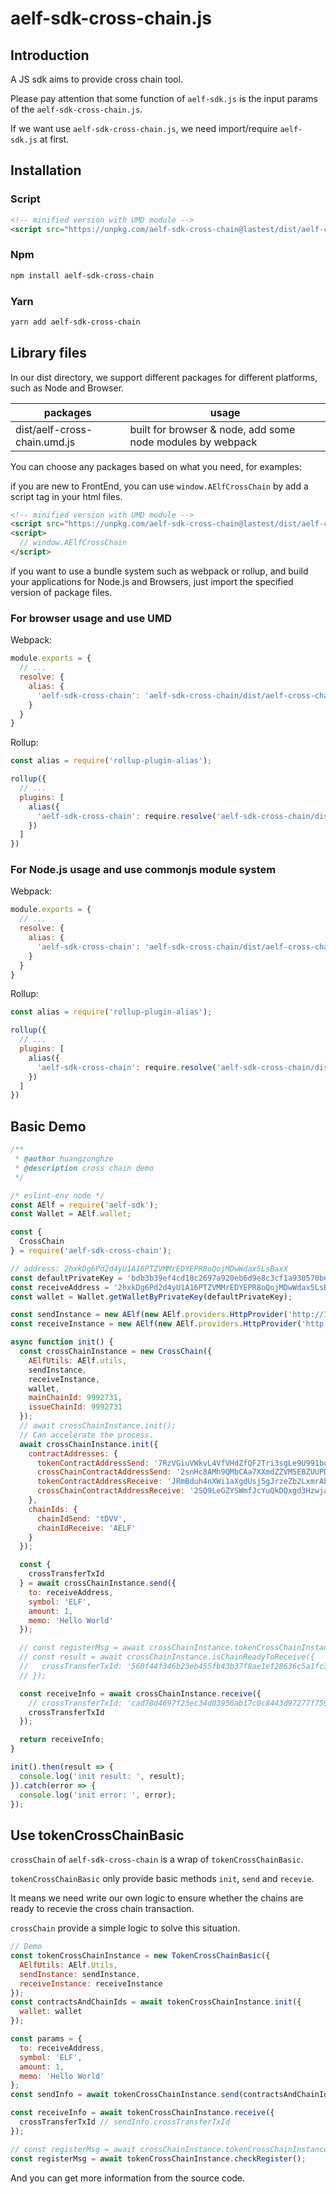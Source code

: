 # aelf-sdk-cross-chain.js

## Introduction

A JS sdk aims to provide cross chain tool.

Please pay attention that some function of `aelf-sdk.js` is the input params of the `aelf-sdk-cross-chain.js`.

If we want use `aelf-sdk-cross-chain.js`, we need import/require `aelf-sdk.js` at first.

## Installation

### Script

```html
<!-- minified version with UMD module -->
<script src="https://unpkg.com/aelf-sdk-cross-chain@lastest/dist/aelf-cross-chain.umd.js"></script>
```

### Npm

```bash
npm install aelf-sdk-cross-chain
```

### Yarn

```bash
yarn add aelf-sdk-cross-chain
```

## Library files

In our dist directory, we support different packages for different platforms, such as Node and Browser.

packages | usage
---|---
dist/aelf-cross-chain.umd.js | built for browser & node, add some node modules by webpack

You can choose any packages based on what you need, for examples:

if you are new to FrontEnd, you can use `window.AElfCrossChain` by add a script tag in your html files.

```html
<!-- minified version with UMD module -->
<script src="https://unpkg.com/aelf-sdk-cross-chain@lastest/dist/aelf-cross-chain.umd.js"></script>
<script>
  // window.AElfCrossChain
</script>
```

if you want to use a bundle system such as webpack or rollup, and build your applications for Node.js and Browsers, just import the specified version of package files.

### For browser usage and use UMD

Webpack:

```js
module.exports = {
  // ...
  resolve: {
    alias: {
      'aelf-sdk-cross-chain': 'aelf-sdk-cross-chain/dist/aelf-cross-chain.umd.js'
    }
  }
}
```

Rollup:

```js
const alias = require('rollup-plugin-alias');

rollup({
  // ...
  plugins: [
    alias({
      'aelf-sdk-cross-chain': require.resolve('aelf-sdk-cross-chain/dist/aelf-cross-chain.umd.js')
    })
  ]
})
```

### For Node.js usage and use commonjs module system

Webpack:

```js
module.exports = {
  // ...
  resolve: {
    alias: {
      'aelf-sdk-cross-chain': 'aelf-sdk-cross-chain/dist/aelf-cross-chain.umd.js'
    }
  }
}
```

Rollup:

```js
const alias = require('rollup-plugin-alias');

rollup({
  // ...
  plugins: [
    alias({
      'aelf-sdk-cross-chain': require.resolve('aelf-sdk-cross-chain/dist/aelf-cross-chain.umd.js')
    })
  ]
})
```

## Basic Demo

```javascript
/**
 * @author huangzonghze
 * @description cross chain demo
 */

/* eslint-env node */
const AElf = require('aelf-sdk');
const Wallet = AElf.wallet;

const {
  CrossChain
} = require('aelf-sdk-cross-chain');

// address: 2hxkDg6Pd2d4yU1A16PTZVMMrEDYEPR8oQojMDwWdax5LsBaxX
const defaultPrivateKey = 'bdb3b39ef4cd18c2697a920eb6d9e8c3cf1a930570beb37d04fb52400092c42b';
const receiveAddress = '2hxkDg6Pd2d4yU1A16PTZVMMrEDYEPR8oQojMDwWdax5LsBaxX';
const wallet = Wallet.getWalletByPrivateKey(defaultPrivateKey);

const sendInstance = new AElf(new AElf.providers.HttpProvider('http://127.0.0.1:8000')); // a chain
const receiveInstance = new AElf(new AElf.providers.HttpProvider('http://127.0.0.1:8001')); // another chain

async function init() {
  const crossChainInstance = new CrossChain({
    AElfUtils: AElf.utils,
    sendInstance,
    receiveInstance,
    wallet,
    mainChainId: 9992731,
    issueChainId: 9992731
  });
  // await crossChainInstance.init();
  // Can accelerate the process.
  await crossChainInstance.init({
    contractAddresses: {
      tokenContractAddressSend: '7RzVGiuVWkvL4VfVHdZfQF2Tri3sgLe9U991bohHFfSRZXuGX',
      crossChainContractAddressSend: '2snHc8AMh9QMbCAa7XXmdZZVM5EBZUUPDdLjemwUJkBnL6k8z9',
      tokenContractAddressReceive: 'JRmBduh4nXWi1aXgdUsj5gJrzeZb2LxmrAbf7W99faZSvoAaE',
      crossChainContractAddressReceive: '2SQ9LeGZYSWmfJcYuQkDQxgd3HzwjamAaaL4Tge2eFSXw2cseq'
    },
    chainIds: {
      chainIdSend: 'tDVV',
      chainIdReceive: 'AELF'
    }
  });

  const {
    crossTransferTxId
  } = await crossChainInstance.send({
    to: receiveAddress,
    symbol: 'ELF',
    amount: 1,
    memo: 'Hello World'
  });

  // const registerMsg = await crossChainInstance.tokenCrossChainInstance.checkRegister();
  // const result = await crossChainInstance.isChainReadyToReceive({
  //   crossTransferTxId: '560f44f346b23eb455fb43b37f8ae1ef28636c5a1fc3a9aed3c55f475c82d0aa'
  // });

  const receiveInfo = await crossChainInstance.receive({
    // crossTransferTxId: 'cad78d4697f23ec34d03956ab17c0c8443d97277f7590d2b178d714d4a9682d3'
    crossTransferTxId
  });

  return receiveInfo;
}

init().then(result => {
  console.log('init result: ', result);
}).catch(error => {
  console.log('init error: ', error);
});

```

## Use tokenCrossChainBasic

`crossChain` of `aelf-sdk-cross-chain` is a wrap of `tokenCrossChainBasic`.

`tokenCrossChainBasic` only provide basic methods `init`, `send` and `recevie`.

It means we need write our own logic to ensure whether the chains are ready to recevie the cross chain transaction.

`crossChain` provide a simple logic to solve this situation.

```javascript
// Demo
const tokenCrossChainInstance = new TokenCrossChainBasic({
  AElfUtils: AElf.Utils,
  sendInstance: sendInstance,
  receiveInstance: receiveInstance
});
const contractsAndChainIds = await tokenCrossChainInstance.init({
  wallet: wallet
});

const params = {
  to: receiveAddress,
  symbol: 'ELF',
  amount: 1,
  memo: 'Hello World'
};
const sendInfo = await tokenCrossChainInstance.send(contractsAndChainIds, params);

const receiveInfo = await tokenCrossChainInstance.receive({
  crossTransferTxId // sendInfo.crossTransferTxId
});

// const registerMsg = await crossChainInstance.tokenCrossChainInstance.checkRegister();
const registerMsg = await tokenCrossChainInstance.checkRegister();

```

And you can get more information from the source code.
